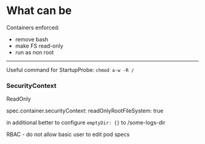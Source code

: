 # What can be

Containers
enforced:

- remove bash
- make FS read-only
- run as non root

---

Useful command for StartupProbe:
`chmod a-w -R /`


### SecurityContext
ReadOnly

spec.container.securityContext:
 readOnlyRootFileSystem: true

in additional better to configure
`emptyDir: {}`
to /some-logs-dir


RBAC - do not allow basic user to edit pod specs
